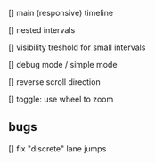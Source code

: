 [] main (responsive) timeline

[] nested intervals

[] visibility treshold for small intervals

[] debug mode / simple mode

[] reverse scroll direction

[] toggle: use wheel to zoom 


## bugs

[] fix "discrete" lane jumps